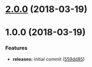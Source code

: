 <a name="2.0.0"></a>
# [2.0.0](https://github.com/hypeJunctionPro/Elgg3-hypeMentions/compare/1.0.0...2.0.0) (2018-03-19)



<a name="1.0.0"></a>
# 1.0.0 (2018-03-19)


### Features

* **releases:** initial commit ([559dd85](https://github.com/hypeJunctionPro/Elgg3-hypeMentions/commit/559dd85))



